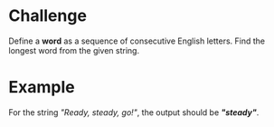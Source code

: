 # Challenge
Define a **word** as a sequence of consecutive English letters.
Find the longest word from the given string.

# Example
For the string *"Ready, steady, go!"*, the output should be ***"steady"***.
